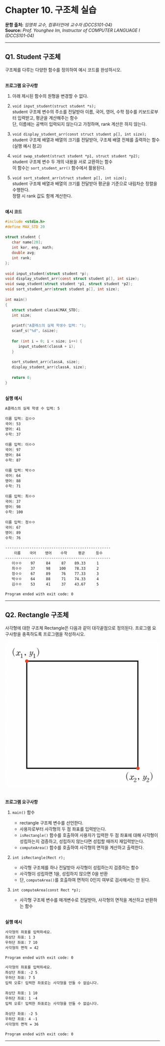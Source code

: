 # Chapter 10. 구조체 실습

**문항 출처:** *임영희 교수, 컴퓨터언어Ⅰ 교수자 (DCCS101-04)* <br>
**Source:** *Prof. Younghee&nbsp;Im, Instructor of COMPUTER LANGUAGE Ⅰ (DCCS101-04)*

---

## Q1. Student 구조체

구조체를 다루는 다양한 함수를 정의하여 예시 코드를 완성하시오.

<br>**프로그램 요구사항**

1. 아래 제시된 함수의 원형을 변경할 수 없다.

2. `void input_student(struct student *s);`<br>
   student 구조체 변수의 주소를 전달받아 이름, 국어, 영어, 수학 점수를 키보드로부터 입력받고, 평균을 계산해주는 함수<br>
   단, 이름에는 공백이 입력되지 않는다고 가정하며, rank 계산은 하지 않는다.

3. `void display_student_arr(const struct student p[], int size);`<br>
   student 구조체 배열과 배열의 크기를 전달받아, 구조체 배열 전체를 출력하는 함수(실행 예시 참고)

4. `void swap_student(struct student *p1, struct student *p2);`<br>
   student 구조체 변수 두 개의 내용을 서로 교환하는 함수<br>
   이 함수는 `sort_student_arr()` 함수에서 활용된다.

5. `void sort_student_arr(struct student p[], int size);`<br>
   student 구조체 배열과 배열의 크기를 전달받아 평균을 기준으로 내림차순 정렬을 수행한다.<br>
   정렬 시 rank 값도 함께 계산한다.


<br>**예시 코드**

```c
#include <stdio.h>
#define MAX_STD 20

struct student {
   char name[20];
   int kor, eng, math;
   double avg;
   int rank;
};

void input_student(struct student *p);
void display_student_arr(const struct student p[], int size);
void swap_student(struct student *p1, struct student *p2);
void sort_student_arr(struct student p[], int size);

int main()
{
   struct student classA[MAX_STD];
   int size;

   printf("A클래스의 실제 학생수 입력: ");
   scanf_s("%d", &size);

   for (int i = 0; i < size; i++) {
      input_student(classA + i);
   }

   sort_student_arr(classA, size);
   display_student_arr(classA, size);

   return 0;
}
```


<br>**실행 예시**

```text
A클래스의 실제 학생 수 입력: 5

이름 입력: 김ㅇㅇ
국어: 53
영어: 41
수학: 37

이름 입력: 이ㅇㅇ
국어: 97
영어: 84
수학: 87

이름 입력: 박ㅇㅇ
국어: 64
영어: 88
수학: 71

이름 입력: 최ㅇㅇ
국어: 37
영어: 98
수학: 100

이름 입력: 정ㅇㅇ
국어: 67
영어: 89
수학: 76

------------------------------------------------
    이름    국어    영어    수학     평균     등수
------------------------------------------------
   이ㅇㅇ    97     84     87    89.33     1
   최ㅇㅇ    37     98    100    78.33     2
   정ㅇㅇ    67     89     76    77.33     3
   박ㅇㅇ    64     88     71    74.33     4
   김ㅇㅇ    53     41     37    43.67     5

Program ended with exit code: 0
```


---

## Q2. Rectangle 구조체

사각형에 대한 구조체 Rectangle은 다음과 같이 대각끝점으로 정의된다. 프로그램 요구사항을 충족하도록 프로그램을 작성하시오.

![사각형의 좌상단을 (x1,y1), 우하단을 (x2,y2)로 칭한 사각형 그림](/src/images/C10_A10104-1_1.png)


<br>**프로그램 요구사항**

1. `main()` 함수
   - rectangle 구조체 변수를 선언한다.
   - 사용자로부터 사각형의 두 점 좌표를 입력받는다.
   - `isRectangle()` 함수를 호출하여 사용자가 입력한 두 점 좌표에 대해 사각형이 성립하는지 검증하고, 성립하지 않는다면 성립할 때까지 재입력받는다.
   - `computeArea()` 함수를 호출하여 사각형의 면적을 계산하고 출력한다.

2. `int isRectangle(Rect r);`
   - 사각형 구조체를 하나 전달받아 사각형이 성립하는지 검증하는 함수
   - 사각형이 성립하면 1을, 성립하지 않으면 0을 반환
   - 단, `computeArea()`를 호출하여 면적이 0인지 여부로 검사해서는 안 된다.

3. `int computeArea(const Rect *p);`
   - 사각형 구조체 변수를 매개변수로 전달받아, 사각형의 면적을 계산하고 반환하는 함수


<br>**실행 예시**

```text
사각형의 좌표를 입력하세요.
좌상단 좌표: 1 3
우하단 좌표: 7 10
사각형의 면적 = 42

Program ended with exit code: 0
```

```text
사각형의 좌표를 입력하세요.
좌상단 좌표: -2 5
우하단 좌표: 7 5
입력 오류! 입력한 좌표로는 사각형을 만들 수 없습니다.

좌상단 좌표: 1 10
우하단 좌표: 1 -4
입력 오류! 입력한 좌표로는 사각형을 만들 수 없습니다.

좌상단 좌표: -2 5
우하단 좌표: 4 -1
사각형의 면적 = 36

Program ended with exit code: 0
```


---
